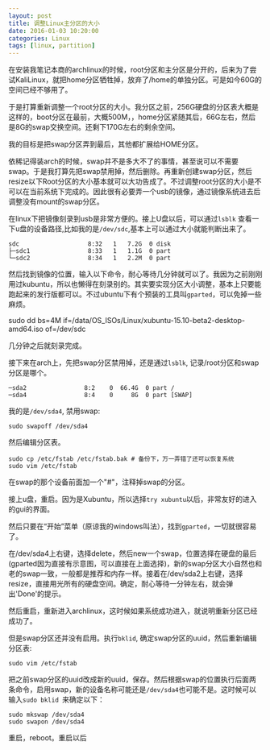 ```yaml
---
layout: post
title: 调整Linux主分区的大小
date: 2016-01-03 10:20:00 
categories: Linux
tags: [linux, partition]
---
```

在安装我笔记本商的archlinux的时候，root分区和主分区是分开的，后来为了尝试KaliLinux，就把home分区牺牲掉，放弃了/home的单独分区。可是如今60G的空间已经不够用了。

于是打算重新调整一个root分区的大小。我分区之前，256G硬盘的分区表大概是这样的，boot分区在最前，大概500M，，home分区紧随其后，66G左右，然后是8G的swap交换空间。还剩下170G左右的剩余空间。

我的目标是把swap分区弄到最后，其他都扩展给HOME分区。

依稀记得装arch的时候，swap并不是多大不了的事情，甚至说可以不需要swap。于是我打算先把swap禁用掉，然后删除。再重新创建swap分区，然后resize以下Root分区的大小基本就可以大功告成了。不过调整root分区的大小是不可以在当前系统下完成的。因此很有必要弄一个usb的镜像，通过镜像系统进去后调整没有mount的swap分区。

在linux下把镜像刻录到usb是非常方便的。接上U盘以后，可以通过```lsblk``` 查看一下u盘的设备路径,比如我的是```/dev/sdc```,基本上可以通过大小就能判断出来了。

    sdc                   8:32   1   7.2G  0 disk
    ├─sdc1                8:33   1   1.1G  0 part
    └─sdc2                8:34   1   2.2M  0 part

然后找到镜像的位置，输入以下命令，耐心等待几分钟就可以了。我因为之前刚刚用过kubuntu，所以也懒得在刻录别的。其实要实现分区大小调整，基本上只要能跑起来的发行版都可以。不过ubuntu下有个预装的工具叫```gparted```，可以免掉一些麻烦。

sudo dd bs=4M if=/data/OS_ISOs/Linux/xubuntu-15.10-beta2-desktop-amd64.iso of=/dev/sdc

几分钟之后就刻录完成。

接下来在arch上，先把swap分区禁用掉，还是通过```lsblk```, 记录/root分区和swap分区是哪个。

    ─sda2                8:2    0  66.4G  0 part /
    ─sda4                8:4    0     8G  0 part [SWAP]

我的是```/dev/sda4```, 禁用swap:

    sudo swapoff /dev/sda4

然后编辑分区表。

    sudo cp /etc/fstab /etc/fstab.bak # 备份下，万一弄错了还可以恢复系统
    sudo vim /etc/fstab

在swap的那个设备前面加一个"#"，注释掉swap的分区。

接上u盘，重启。因为是Xubuntu，所以选择```try xubuntu```以后，非常友好的进入的gui的界面。

然后只要在“开始”菜单（原谅我的windows叫法），找到```gparted```，一切就很容易了。

在/dev/sda4上右键，选择delete，然后new一个swap，位置选择在硬盘的最后(gparted因为直接有示意图，可以直接在上面选择)，新的swap分区大小自然也和老的swap一致，一般都是推荐和内存一样。接着在/dev/sda2上右键，选择resize，直接用光所有的硬盘空间。确定，耐心等待一分钟左右，就会弹出'Done'的提示。

然后重启，重新进入archlinux，这时候如果系统成功进入，就说明重新分区已经成功了。

但是swap分区还并没有启用。执行```bklid```, 确定swap分区的uuid，然后重新编辑分区表:

    sudo vim /etc/fstab

把之前swap分区的uuid改成新的uuid，保存。然后根据swap的位置执行后面两条命令，启用swap，新的设备名称可能还是```/dev/sda4```也可能不是。这时候可以输入```sudo bklid ```来确定以下：

    sudo mkswap /dev/sda4
    sudo swapon /dev/sda4

重启，reboot。重启以后

